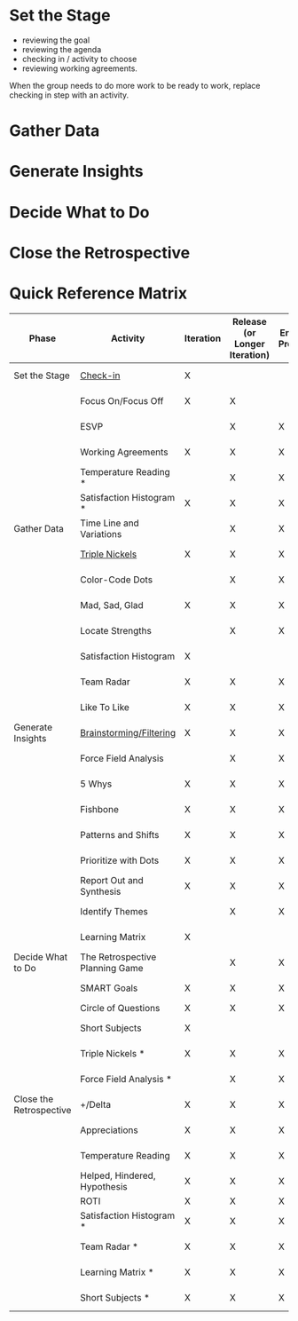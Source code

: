 # Set the Stage

- reviewing the goal
- reviewing the agenda
- checking in / activity to choose
- reviewing working agreements.

When the group needs to do more work to be ready to work,
replace checking in step with an activity.


# Gather Data


# Generate Insights


# Decide What to Do


# Close the Retrospective


# Quick Reference Matrix

| Phase                   | Activity                                       | Iteration | Release (or Longer Iteration) | End of Project | Duration |
|-------------------------|----------------------------------------------- |-----------|-------------------------------|----------------|----------|
| Set the Stage           | [Check-in](activities/check-in.md)             | X         |                               |                | 5-10 min
|                         | Focus On/Focus Off                             | X         | X                             |                | 8-12 min
|                         | ESVP                                           |           | X                             | X              | 10-15 min
|                         | Working Agreements                             | X         | X                             | X              | 10-30 min
|                         | Temperature Reading *                          |           | X                             | X              | 10-30 min
|                         | Satisfaction Histogram *                       | X         | X                             | X              | 5-10 min
| Gather Data             | Time Line and Variations                       |           | X                             | X              | 30-90 min
|                         | [Triple Nickels](activities/triple_nickels.md) | X         | X                             | X              | 30-60 min
|                         | Color-Code Dots                                |           | X                             | X              | 5-20 min
|                         | Mad, Sad, Glad                                 | X         | X                             | X              | 20-30 min
|                         | Locate Strengths                               |           | X                             | X              | 15-40 min
|                         | Satisfaction Histogram                         | X         |                               |                | 5-10 min
|                         | Team Radar                                     | X         | X                             | X              | 15-20 min
|                         | Like To Like                                   | X         | X                             | X              | 30-40 min
| Generate Insights       | [Brainstorming/Filtering](activities/brainstorming__filtering.md) | X         | X                             | X              | 40-60 min
|                         | Force Field Analysis                           |           | X                             | X              | 45-60 min
|                         | 5 Whys                                         | X         | X                             | X              | 15-20 min
|                         | Fishbone                                       | X         | X                             | X              | 30-60 min
|                         | Patterns and Shifts                            | X         | X                             | X              | 15-60 min
|                         | Prioritize with Dots                           | X         | X                             | X              | 5-20 min
|                         | Report Out and Synthesis                       | X         | X                             | X              | 20-60 min
|                         | Identify Themes                                |           | X                             | X              | 60-120 min
|                         | Learning Matrix                                | X         |                               |                | 20-25 min
| Decide What to Do       | The Retrospective Planning Game                |           | X                             | X              | 40-75 min
|                         | SMART Goals                                    | X         | X                             | X              | 20-60 min
|                         | Circle of Questions                            | X         | X                             | X              | 30 min
|                         | Short Subjects                                 | X         |                               |                | 20-30 min
|                         | Triple Nickels *                               | X         | X                             | X              | 30-60 min
|                         | Force Field Analysis *                         |           | X                             | X              | 45-60 min
| Close the Retrospective | +/Delta                                        | X         | X                             | X              | 10-20 min
|                         | Appreciations                                  | X         | X                             | X              | 5-30 min
|                         | Temperature Reading                            | X         | X                             | X              | 10-30 min
|                         | Helped, Hindered, Hypothesis                   | X         | X                             | X              | 5-10 min
|                         | ROTI                                           | X         | X                             | X              | 10 min
|                         | Satisfaction Histogram *                       | X         | X                             | X              | 5-10 min
|                         | Team Radar *                                   | X         | X                             | X              | 15-20 min
|                         | Learning Matrix *                              | X         | X                             | X              | 20-25 min
|                         | Short Subjects *                               | X         | X                             | X              | 20-30 min

